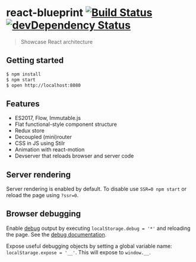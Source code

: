 # react-blueprint [![Build Status](https://travis-ci.org/marcelbeumer/react-blueprint.svg?branch=master)](https://travis-ci.org/marcelbeumer/react-blueprint) [![devDependency Status](https://david-dm.org/marcelbeumer/react-blueprint/dev-status.svg)](https://david-dm.org/marcelbeumer/react-blueprint#info=devDependencies)

> Showcase React architecture

## Getting started

```bash
$ npm install
$ npm start
$ open http://localhost:8080
```

## Features

- ES2017, Flow, Immutable.js
- Flat functional-style component structure
- Redux store
- Decoupled (mini)router
- CSS in JS using Stilr
- Animation with react-motion
- Devserver that reloads browser and server code

## Server rendering

Server rendering is enabled by default. To disable use `SSR=0 npm start` or reload the page using `?ssr=0`.

## Browser debugging

Enable [debug](https://www.npmjs.com/package/debug) output by executing `localStorage.debug = '*'` and reloading the page. See the [debug documentation](https://www.npmjs.com/package/debug#browser-support).

Expose useful debugging objects by setting a global variable name: `localStarage.expose = '__'`. This will expose to `window.__`.
